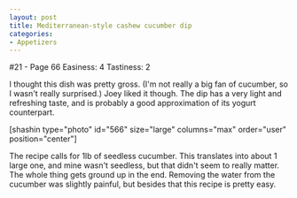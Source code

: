 ```yaml
---
layout: post
title: Mediterranean-style cashew cucumber dip
categories:
- Appetizers
---
```


#21 - Page 66
Easiness: 4
Tastiness: 2

I thought this dish was pretty gross. (I'm not really a big fan of cucumber, so I wasn't really surprised.) Joey liked it though. The dip has a very light and refreshing taste, and is probably a good approximation of its yogurt counterpart.

[shashin type="photo" id="566" size="large" columns="max" order="user" position="center"]

The recipe calls for 1lb of seedless cucumber. This translates into about 1 large one, and mine wasn't seedless, but that didn't seem to really matter. The whole thing gets ground up in the end. Removing the water from the cucumber was slightly painful, but besides that this recipe is pretty easy.
